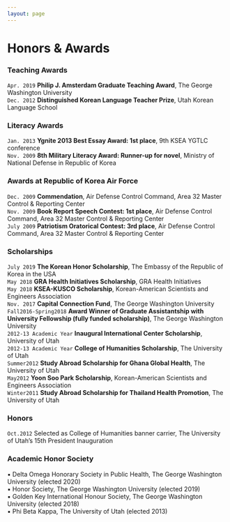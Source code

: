 ```yaml
---
layout: page
---
```


# Honors & Awards

### Teaching Awards
`Apr. 2019` __Philip J. Amsterdam Graduate Teaching Award__, The George Washington University  
`Dec. 2012` __Distinguished Korean Language Teacher Prize__, Utah Korean Language School  

### Literacy Awards
`Jan. 2013` __Ygnite 2013 Best Essay Award: 1st place__, 9th KSEA YGTLC conference   
`Nov. 2009` __8th Military Literacy Award: Runner-up for novel__, Ministry of National Defense in Republic of Korea  

### Awards at Republic of Korea Air Force
`Dec. 2009` __Commendation__, Air Defense Control Command, Area 32 Master Control & Reporting Center   
`Nov. 2009` __Book Report Speech Contest: 1st place__, Air Defense Control Command, Area 32 Master Control & Reporting Center   
`July 2009` __Patriotism Oratorical Contest: 3rd place__, Air Defense Control Command, Area 32 Master Control & Reporting Center

### Scholarships
`July 2019` __The Korean Honor Scholarship__, The Embassy of the Republic of Korea in the USA   
`May 2018` __GRA Health Initiatives Scholarship__, GRA Health Initiatives   
`May 2018` __KSEA-KUSCO Scholarship__, Korean-American Scientists and Engineers Association   
`Nov. 2017` __Capital Connection Fund__, The George Washington University   
`Fall2016-Spring2018` __Award Winner of Graduate Assistantship with University Fellowship (fully funded scholarship)__, The George Washington University   
`2012-13 Academic Year` __Inaugural International Center Scholarship__, University of Utah   
`2012-13 Academic Year` __College of Humanities Scholarship__, The University of Utah    
`Summer2012` __Study Abroad Scholarship for Ghana Global Health__, The University of Utah   
`May2012` __Yoon Soo Park Scholarship__, Korean-American Scientists and Engineers Association   
`Winter2011` __Study Abroad Scholarship for Thailand Health Promotion__, The University of Utah   

### Honors
`Oct.2012` Selected as College of Humanities banner carrier, The University of Utah’s 15th President Inauguration  

### Academic Honor Society
▪ Delta Omega Honorary Society in Public Health, The George Washington University (elected 2020)   
▪ Honor Society, The George Washington University (elected 2019)   
▪ Golden Key International Honour Society, The George Washington University (elected 2018)   
▪ Phi Beta Kappa, The University of Utah (elected 2013)
